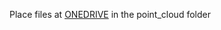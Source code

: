 Place files at [ONEDRIVE](https://wpi0-my.sharepoint.com/my?id=%2Fpersonal%2Fvhegde%5Fwpi%5Fedu%2FDocuments%2FNASA%20Challenge) in the point_cloud folder

